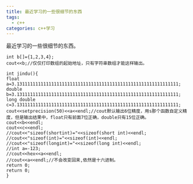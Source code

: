 ```yaml
---
title: 最近学习的一些很细节的东西
tags:
  - c++ 
categories: c++学习 
---
```


最近学习的一些很细节的东西。

<!-- more -->


    int b[]={1,2,3,4};
	cout<<b;//仅仅打印数组的起始地址，只有字符串数组才能这样输出。

    int jindu(){
    float a=3.1311111111111111111111111111111111111111111111111111111111111;
	double b=3.1311111111111111111111111111111111111111111111111111111111111;
	long double c=3.1311111111111111111111111111111111111111111111111111111111111;
	cout<<setprecision(50)<<a<<endl;//cout默认输出6位精度，用s那个函数自定义精度，但是输出结果中，float只有前面7位正确，double只有15位正确。
	cout<<b<<endl;
	cout<<c<<endl;
    //cout<<"sizeof(shortint)="<<sizeof(short int)<<endl;
	//cout<<"sizeof(int)="<<sizeof(int)<<endl;
	//cout<<"sizeof(longint)="<<sizeof(long int)<<endl;
	//int a=-123;
	//cout<<hex<<a<<endl;
	//cout<<a<<endl;//不会改变回来,依然是十六进制。
	return 0;
	return 0;
    }


